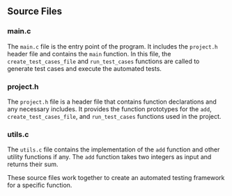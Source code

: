 ## Source Files

### main.c

The `main.c` file is the entry point of the program. It includes the `project.h` header file and contains the `main` function. In this file, the `create_test_cases_file` and `run_test_cases` functions are called to generate test cases and execute the automated tests.

### project.h

The `project.h` file is a header file that contains function declarations and any necessary includes. It provides the function prototypes for the `add`, `create_test_cases_file`, and `run_test_cases` functions used in the project.

### utils.c

The `utils.c` file contains the implementation of the `add` function and other utility functions if any. The `add` function takes two integers as input and returns their sum.

These source files work together to create an automated testing framework for a specific function.
